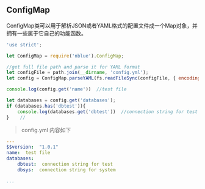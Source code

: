 ## ConfigMap
ConfigMap类可以用于解析JSON或者YAML格式的配置文件成一个Map对象，并拥有一些属于它自己的功能函数。

``` javascript
'use strict';

let ConfigMap = require('nblue').ConfigMap;

//get full file path and parse it for YAML format
let configFile = path.join(__dirname, 'config.yml');
let config = ConfigMap.parseYAML(fs.readFileSync(configFile, { encoding: 'utf-8' }));

console.log(config.get('name'))  //test file

let databases = config.get('databases');
if (databases.has('dbtest')){
    console.log(databases.get('dbtest'))  //connection string for test
}    //

```

> config.yml 内容如下

``` Yaml
---
$$version:  "1.0.1"
name:  test file
databases:
    dbtest:  connection string for test
    dbsys:  connection string for system

...
```
